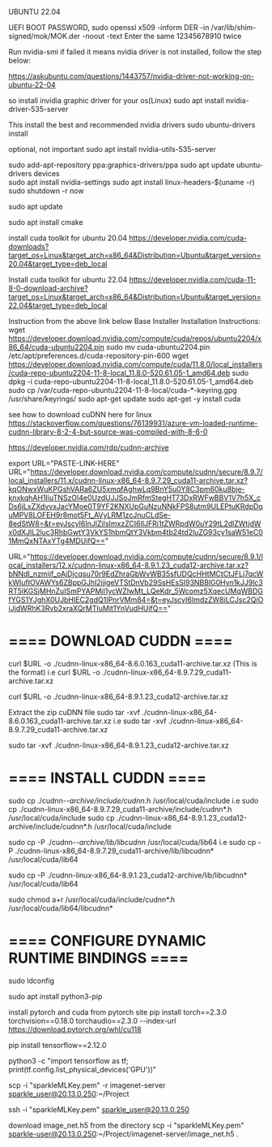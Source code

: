 UBUNTU 22.04

UEFI BOOT PASSWORD,
sudo openssl x509 -inform DER -in /var/lib/shim-signed/mok/MOK.der -noout -text
Enter the same 12345678910 twice

Run nvidia-smi
if failed it means nvidia driver is not installed, follow the step below:

https://askubuntu.com/questions/1443757/nvidia-driver-not-working-on-ubuntu-22-04

so install invidia graphic driver for your os(Linux)
sudo apt install nvidia-driver-535-server

This install the best and recommended nvidia drivers
sudo ubuntu-drivers install

optional, not important
sudo apt install nvidia-utils-535-server

sudo add-apt-repository ppa:graphics-drivers/ppa
sudo apt update
ubuntu-drivers devices  
sudo apt install nvidia-settings
sudo apt install linux-headers-$(uname -r)
sudo shutdown -r now


sudo apt update

sudo apt  install cmake

install cuda toolkit for ubuntu 20.04
https://developer.nvidia.com/cuda-downloads?target_os=Linux&target_arch=x86_64&Distribution=Ubuntu&target_version=20.04&target_type=deb_local

Install cuda toolkit for ubuntu 22.04
https://developer.nvidia.com/cuda-11-8-0-download-archive?target_os=Linux&target_arch=x86_64&Distribution=Ubuntu&target_version=22.04&target_type=deb_local

Instruction from the above link below
Base Installer
Installation Instructions:
wget https://developer.download.nvidia.com/compute/cuda/repos/ubuntu2204/x86_64/cuda-ubuntu2204.pin
sudo mv cuda-ubuntu2204.pin /etc/apt/preferences.d/cuda-repository-pin-600
wget https://developer.download.nvidia.com/compute/cuda/11.8.0/local_installers/cuda-repo-ubuntu2204-11-8-local_11.8.0-520.61.05-1_amd64.deb
sudo dpkg -i cuda-repo-ubuntu2204-11-8-local_11.8.0-520.61.05-1_amd64.deb
sudo cp /var/cuda-repo-ubuntu2204-11-8-local/cuda-*-keyring.gpg /usr/share/keyrings/
sudo apt-get update
sudo apt-get -y install cuda

see how to download cuDNN here for linux
https://stackoverflow.com/questions/76139931/azure-vm-loaded-runtime-cudnn-library-8-2-4-but-source-was-compiled-with-8-6-0

https://developer.nvidia.com/rdp/cudnn-archive

export URL="PASTE-LINK-HERE"
 URL="https://developer.download.nvidia.com/compute/cudnn/secure/8.9.7/local_installers/11.x/cudnn-linux-x86_64-8.9.7.29_cuda11-archive.tar.xz?kqONwxWuKPGshVARa6ZU5xmqfAghwLq9BnY5u0Y8C3pm60ku8bje-knxkqhAH1IiuTNSzOl4e0UzdUJJSoJmRfmStegHT73DxRWFwBBV1V7h5X_cDs6jLxZXdvvxJacYMoe0T9YF2KNXUpGuNzuNNkFPS8utm9ULEPtuKRdpDquMPV8LOFEH9r8mot5Ft_AVyLRM1zcJnuCLdSe-8edStW8=&t=eyJscyI6InJlZiIsImxzZCI6IlJFRi1tZWRpdW0uY29tL2dlZWtjdWx0dXJlL2luc3RhbGwtY3VkYS1hbmQtY3Vkbm4tb24td2luZG93cy1saW51eC01MmQxNTAxYTg4MDUifQ=="

URL="https://developer.download.nvidia.com/compute/cudnn/secure/8.9.1/local_installers/12.x/cudnn-linux-x86_64-8.9.1.23_cuda12-archive.tar.xz?bNNdI_nzmijf_oAjDjcqsu70r9EdZhraGbWvWB35sfUDQcHHtMCtCtJFLj7qcWkWIufIOVAWYs6ZBppGJhI2jjigeVTStDnVb29SsHEsSI93NBBlG0Hyn1kJJ9lc3RT5lKGSjMHnZuISmPYAPMjI1ycWZlwMt_LQeKdr_5Wcomz5XqecUMqWBDGfYGS1YJghX0UJbHIEC2gdQ1IPnrVMm84=&t=eyJscyI6ImdzZW8iLCJsc2QiOiJjdWRhK3Rvb2xraXQrMTIuMit1YnVudHUifQ=="


# ==== DOWNLOAD CUDDN ==== 
curl $URL -o ./cudnn-linux-x86_64-8.6.0.163_cuda11-archive.tar.xz (This is the format)
i.e curl $URL -o ./cudnn-linux-x86_64-8.9.7.29_cuda11-archive.tar.xz

curl $URL -o ./cudnn-linux-x86_64-8.9.1.23_cuda12-archive.tar.xz


Extract the zip cuDNN file
sudo tar -xvf ./cudnn-linux-x86_64-8.6.0.163_cuda11-archive.tar.xz
i.e  sudo tar -xvf ./cudnn-linux-x86_64-8.9.7.29_cuda11-archive.tar.xz

sudo tar -xvf ./cudnn-linux-x86_64-8.9.1.23_cuda12-archive.tar.xz

# ==== INSTALL CUDDN ==== 
sudo cp ./cudnn-*-archive/include/cudnn*.h /usr/local/cuda/include 
i.e sudo cp ./cudnn-linux-x86_64-8.9.7.29_cuda11-archive/include/cudnn*.h /usr/local/cuda/include
sudo cp ./cudnn-linux-x86_64-8.9.1.23_cuda12-archive/include/cudnn*.h /usr/local/cuda/include

sudo cp -P ./cudnn-*-archive/lib/libcudnn* /usr/local/cuda/lib64 
i.e  sudo cp -P ./cudnn-linux-x86_64-8.9.7.29_cuda11-archive/lib/libcudnn* /usr/local/cuda/lib64

sudo cp -P ./cudnn-linux-x86_64-8.9.1.23_cuda12-archive/lib/libcudnn* /usr/local/cuda/lib64

sudo chmod a+r /usr/local/cuda/include/cudnn*.h /usr/local/cuda/lib64/libcudnn*
# ==== CONFIGURE DYNAMIC RUNTIME BINDINGS ==== 
sudo ldconfig

sudo apt install python3-pip

install pytorch and cuda from pytorch site
pip install torch==2.3.0 torchvision==0.18.0 torchaudio==2.3.0 --index-url https://download.pytorch.org/whl/cu118

pip install tensorflow==2.12.0

python3 -c "import tensorflow as tf; print(tf.config.list_physical_devices('GPU'))"

scp -i "sparkleMLKey.pem" -r imagenet-server sparkle_user@20.13.0.250:~/Project

ssh -i "sparkleMLKey.pem" sparkle_user@20.13.0.250


download image_net.h5 from the directory
scp -i "sparkleMLKey.pem" sparkle-user@20.13.0.250:~/Project/imagenet-server/image_net.h5 .